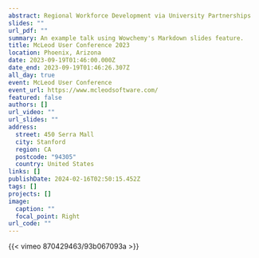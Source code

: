 ```yaml
---
abstract: Regional Workforce Development via University Partnerships
slides: ""
url_pdf: ""
summary: An example talk using Wowchemy's Markdown slides feature.
title: McLeod User Conference 2023
location: Phoenix, Arizona
date: 2023-09-19T01:46:00.000Z
date_end: 2023-09-19T01:46:26.307Z
all_day: true
event: McLeod User Conference
event_url: https://www.mcleodsoftware.com/
featured: false
authors: []
url_video: ""
url_slides: ""
address:
  street: 450 Serra Mall
  city: Stanford
  region: CA
  postcode: "94305"
  country: United States
links: []
publishDate: 2024-02-16T02:50:15.452Z
tags: []
projects: []
image:
  caption: ""
  focal_point: Right
url_code: ""
---
```

{﻿{< vimeo 870429463/93b067093a >}}